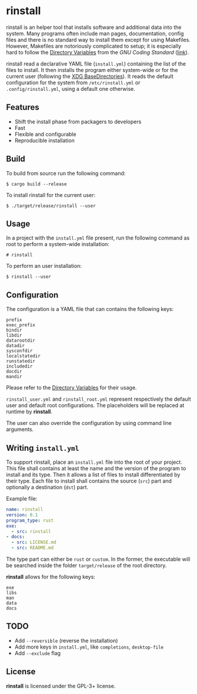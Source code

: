 # rinstall

rinstall is an helper tool that installs software and additional data into the system.
Many programs often include man pages, documentation, config files and there is no standard
way to install them except for using Makefiles. However, Makefiles are notoriously complicated to
setup; it is especially hard to follow the [Directory Variables] from the _GNU Coding
Standard_ ([link][Makefiles Best Practices]).

[Directory Variables]: https://www.gnu.org/prep/standards/html_node/Directory-Variables.html
[Makefiles Best Practices]: https://danyspin97.org/blog/makefiles-best-practices/

rinstall read a declarative YAML file (`install.yml`) containing the list of the files to install.
It then installs the program either system-wide or for the current user (following the
[XDG BaseDirectories]). It reads the default configuration for the system from `/etc/rinstall.yml`
or `.config/rinstall.yml`, using a default one otherwise.

[XDG BaseDirectories]: https://specifications.freedesktop.org/basedir-spec/basedir-spec-latest.html

## Features

- Shift the install phase from packagers to developers
- Fast
- Flexible and configurable
- Reproducible installation

## Build

To build from source run the following command:

```
$ cargo build --release
```

To install rinstall for the current user:

```
$ ./target/release/rinstall --user
```

## Usage

In a project with the `install.yml` file present, run the following command as root to perform a
system-wide installation:

```
# rinstall
```

To perform an user installation:

```
$ rinstall --user
```

## Configuration

The configuration is a YAML file that can contains the following keys:

```
prefix
exec_prefix
bindir
libdir
datarootdir
datadir
sysconfdir
localstatedir
runstatedir
includedir
docdir
mandir
```

Please refer to the [Directory Variables] for their usage.

`rinstall_user.yml` and `rinstall_root.yml` represent respectively the default user and default
root configurations. The placeholders will be replaced at runtime by **rinstall**.

The user can also override the configuration by using command line arguments.

## Writing `install.yml`

To support rinstall, place an `install.yml` file into the root of your project. This file
shall contains at least the name and the version of the program to install and its type. Then it
allows a list of files to install differentiated by their type. Each file to install shall contains
the source (`src`) part and optionally a destination (`dst`) part.

Example file:

```yaml
name: rinstall
version: 0.1
program_type: rust
exe:
  - src: rinstall
- docs:
  - src: LICENSE.md
  - src: README.md
```

The type part can either be `rust` or `custom`. In the former, the executable will be searched
inside the folder `target/release` of the root directory.

**rinstall** allows for the following keys:

```
exe
libs
man
data
docs
```

## TODO

- Add `--reversible` (reverse the installation)
- Add more keys in `install.yml`, like `completions`, `desktop-file`
- Add `--exclude` flag

## License

**rinstall** is licensed under the GPL-3+ license.

